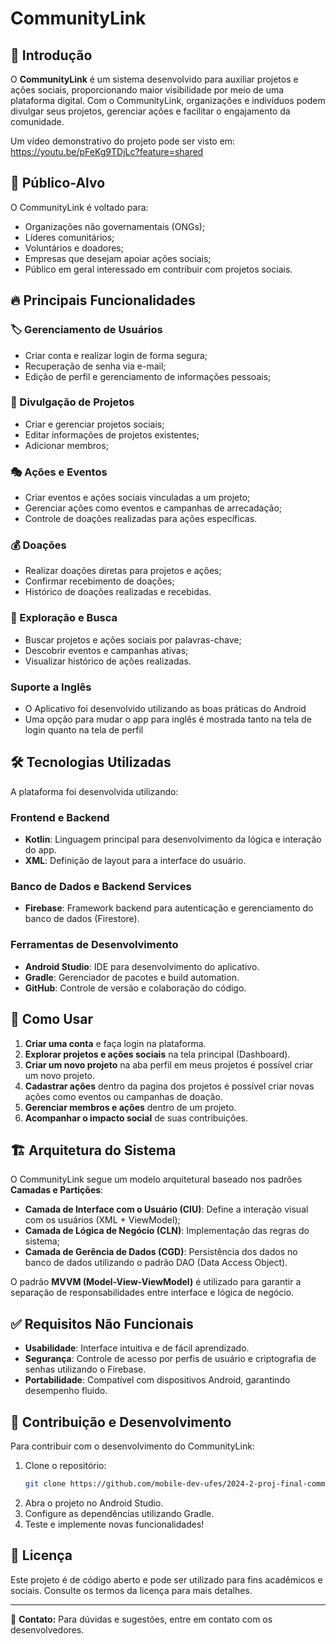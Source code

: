 # CommunityLink

## 📌 Introdução
O **CommunityLink** é um sistema desenvolvido para auxiliar projetos e ações sociais, proporcionando maior visibilidade por meio de uma plataforma digital.
Com o CommunityLink, organizações e indivíduos podem divulgar seus projetos, gerenciar ações e facilitar o engajamento da comunidade.

Um vídeo demonstrativo do projeto pode ser visto em: https://youtu.be/pFeKg9TDjLc?feature=shared

## 🎯 Público-Alvo
O CommunityLink é voltado para:
- Organizações não governamentais (ONGs);
- Líderes comunitários;
- Voluntários e doadores;
- Empresas que desejam apoiar ações sociais;
- Público em geral interessado em contribuir com projetos sociais.

## 🔥 Principais Funcionalidades

### 🏷️ Gerenciamento de Usuários
- Criar conta e realizar login de forma segura;
- Recuperação de senha via e-mail;
- Edição de perfil e gerenciamento de informações pessoais;

### 📢 Divulgação de Projetos
- Criar e gerenciar projetos sociais;
- Editar informações de projetos existentes;
- Adicionar membros;

### 🎭 Ações e Eventos
- Criar eventos e ações sociais vinculadas a um projeto;
- Gerenciar ações como eventos e campanhas de arrecadação;
- Controle de doações realizadas para ações específicas.

### 💰 Doações
- Realizar doações diretas para projetos e ações;
- Confirmar recebimento de doações;
- Histórico de doações realizadas e recebidas.

### 🔎 Exploração e Busca
- Buscar projetos e ações sociais por palavras-chave;
- Descobrir eventos e campanhas ativas;
- Visualizar histórico de ações realizadas.

### Suporte a Inglês
- O Aplicativo foi desenvolvido utilizando as boas práticas do Android
- Uma opção para mudar o app para inglês é mostrada tanto na tela de login 
  quanto na tela de perfil

## 🛠️ Tecnologias Utilizadas
A plataforma foi desenvolvida utilizando:

### **Frontend e Backend**
- **Kotlin**: Linguagem principal para desenvolvimento da lógica e interação do app.
- **XML**: Definição de layout para a interface do usuário.

### **Banco de Dados e Backend Services**
- **Firebase**: Framework backend para autenticação e gerenciamento do banco de dados (Firestore).

### **Ferramentas de Desenvolvimento**
- **Android Studio**: IDE para desenvolvimento do aplicativo.
- **Gradle**: Gerenciador de pacotes e build automation.
- **GitHub**: Controle de versão e colaboração do código.

## 📱 Como Usar
1. **Criar uma conta** e faça login na plataforma.
2. **Explorar projetos e ações sociais** na tela principal (Dashboard).
3. **Criar um novo projeto** na aba perfil em meus projetos é possível criar um novo projeto.
4. **Cadastrar ações** dentro da pagina dos projetos é possível criar novas ações como eventos ou campanhas de doação.
5. **Gerenciar membros e ações** dentro de um projeto.
6. **Acompanhar o impacto social** de suas contribuições.

## 🏗️ Arquitetura do Sistema
O CommunityLink segue um modelo arquitetural baseado nos padrões **Camadas e Partições**:
- **Camada de Interface com o Usuário (CIU)**: Define a interação visual com os usuários (XML + ViewModel);
- **Camada de Lógica de Negócio (CLN)**: Implementação das regras do sistema;
- **Camada de Gerência de Dados (CGD)**: Persistência dos dados no banco de dados utilizando o padrão DAO (Data Access Object).

O padrão **MVVM (Model-View-ViewModel)** é utilizado para garantir a separação de responsabilidades entre interface e lógica de negócio.

## ✅ Requisitos Não Funcionais
- **Usabilidade**: Interface intuitiva e de fácil aprendizado.
- **Segurança**: Controle de acesso por perfis de usuário e criptografia de senhas utilizando o Firebase.
- **Portabilidade**: Compatível com dispositivos Android, garantindo desempenho fluido.

## 🚀 Contribuição e Desenvolvimento
Para contribuir com o desenvolvimento do CommunityLink:
1. Clone o repositório:
   ```sh
   git clone https://github.com/mobile-dev-ufes/2024-2-proj-final-community-link
   ```
2. Abra o projeto no Android Studio.
3. Configure as dependências utilizando Gradle.
4. Teste e implemente novas funcionalidades!

## 📄 Licença
Este projeto é de código aberto e pode ser utilizado para fins acadêmicos e sociais. Consulte os termos da licença para mais detalhes.

---
📧 **Contato:** Para dúvidas e sugestões, entre em contato com os desenvolvedores.

